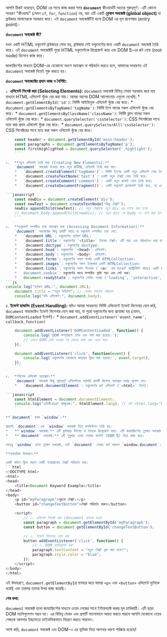 
আপনি ঠিকই ধরেছেন, DOM এর সাথে কাজ করার সময় **`document`** কীওয়ার্ডটি অত্যন্ত গুরুত্বপূর্ণ। এটি কোনো সাধারণ "কীওয়ার্ড" (যেমন `if`, `for`, `function`) নয়, বরং এটি একটি **গ্লোবাল অবজেক্ট (global object)** যা ব্রাউজার আমাদেরকে সরবরাহ করে। এই `document` অবজেক্টটিই হলো DOM এর মূল প্রবেশদ্বার (entry point)।

**`document` অবজেক্ট কী?**

যখন একটি HTML ডকুমেন্ট ব্রাউজারে লোড হয়, ব্রাউজার সেই ডকুমেন্টের জন্য একটি `document` অবজেক্ট তৈরি করে। এই `document` অবজেক্টটি পুরো HTML ডকুমেন্টকে রিপ্রেজেন্ট করে এবং DOM ট্রি-এর রুট নোড (root node) হিসেবে কাজ করে।

জাভাস্ক্রিপ্টের মাধ্যমে DOM-এর যেকোনো অংশে অ্যাক্সেস বা পরিবর্তন করতে হলে, আমাদের সাধারণত এই `document` অবজেক্ট দিয়েই শুরু করতে হয়।

**`document` অবজেক্টের প্রধান কাজ ও বৈশিষ্ট্য:**

১.  **এলিমেন্ট সিলেক্ট করা (Selecting Elements):**
    `document` অবজেক্ট বিভিন্ন মেথড সরবরাহ করে যার মাধ্যমে HTML এলিমেন্ট খুঁজে বের করা যায়। আমরা আগের DOM আলোচনায় এগুলো দেখেছি:
    *   `document.getElementById('id')`: নির্দিষ্ট আইডিযুক্ত এলিমেন্ট খুঁজে বের করে।
    *   `document.getElementsByTagName('tagName')`: নির্দিষ্ট ট্যাগ নামের সকল এলিমেন্ট খুঁজে বের করে।
    *   `document.getElementsByClassName('className')`: নির্দিষ্ট ক্লাস নামের সকল এলিমেন্ট খুঁজে বের করে।
    *   `document.querySelector('cssSelector')`: CSS সিলেক্টরের সাথে ম্যাচ করা প্রথম এলিমেন্ট খুঁজে বের করে।
    *   `document.querySelectorAll('cssSelector')`: CSS সিলেক্টরের সাথে ম্যাচ করা সকল এলিমেন্ট খুঁজে বের করে।

```javascript
    const header = document.getElementById('main-header');
    const paragraphs = document.getElementsByTagName('p');
    const firstHighlighted = document.querySelector('.highlight');
    ```

২.  **নতুন এলিমেন্ট তৈরি করা (Creating New Elements):**
    `document` অবজেক্ট ব্যবহার করে নতুন HTML এলিমেন্ট তৈরি করা যায়।
    *   `document.createElement('tagName')`: নির্দিষ্ট ট্যাগের একটি নতুন এলিমেন্ট নোড তৈরি করে।
    *   `document.createTextNode('text')`: একটি নতুন টেক্সট নোড তৈরি করে।
    *   `document.createComment('comment')`: একটি নতুন কমেন্ট নোড তৈরি করে।
    *   `document.createDocumentFragment()`: একটি ডকুমেন্ট ফ্র্যাগমেন্ট তৈরি করে, যা একাধিক এলিমেন্ট অফলাইনে (DOM ট্রিতে যোগ করার আগে) একত্রিত করতে ব্যবহৃত হয় (পারফরম্যান্সের জন্য ভালো)।

```javascript
    const newDiv = document.createElement('div');
    const newText = document.createTextNode('কিছু টেক্সট');
    newDiv.appendChild(newText); // নতুন টেক্সটকে নতুন div এর চাইল্ড করা হলো
    // document.body.appendChild(newDiv); // নতুন div কে body তে যোগ করা হলো
    ```

৩.  **ডকুমেন্ট সম্পর্কিত তথ্য অ্যাক্সেস করা (Accessing Document Information):**
    `document` অবজেক্টের কিছু প্রপার্টি আছে যা ডকুমেন্ট সম্পর্কিত তথ্য দেয়:
    *   `document.URL`: ডকুমেন্টের বর্তমান URL।
    *   `document.title`: ডকুমেন্টের `<title>` ট্যাগের টেক্সট। এটি পড়া এবং পরিবর্তনও করা যায়।
    *   `document.doctype`: ডকুমেন্টের doctype।
    *   `document.head`: ডকুমেন্টের `<head>` এলিমেন্ট।
    *   `document.body`: ডকুমেন্টের `<body>` এলিমেন্ট।
    *   `document.forms`: ডকুমেন্টের সকল ফর্মের একটি HTMLCollection।
    *   `document.images`: ডকুমেন্টের সকল ইমেজের একটি HTMLCollection।
    *   `document.links`: ডকুমেন্টের সকল লিংকের (`<a>` যার href অ্যাট্রিবিউট আছে) একটি HTMLCollection।
    *   document.cookie`: ডকুমেন্টের সাথে সম্পর্কিত কুকি পড়া এবং সেট করা।
    *   document.readyState`: ডকুমেন্টের লোডিং অবস্থা ('loading', 'interactive', 'complete')।
```js
console.log("বর্তমান URL:", document.URL);
    document.title = "নতুন টাইটেল"; // পেজের টাইটেল পরিবর্তন
    console.log("বডি এলিমেন্ট:", document.body);
```


৪.  **ইভেন্ট হ্যান্ডলিং (Event Handling):**
    যদিও আমরা সাধারণত নির্দিষ্ট এলিমেন্টে ইভেন্ট লিসেনার যোগ করি, `document` অবজেক্টেও ইভেন্ট লিসেনার যোগ করা যায়, যা পুরো ডকুমেন্টের জন্য প্রযোজ্য হয় (যেমন, `DOMContentLoaded` ইভেন্ট)।
    *   `document.addEventListener('event_name', callback_function)`

```javascript
    document.addEventListener('DOMContentLoaded', function() {
        console.log('DOM সম্পূর্ণরূপে লোড এবং পার্স করা হয়েছে।');
        // এখানে DOM রেডি হওয়ার পর কোনো কাজ করা যেতে পারে
    });

    document.addEventListener('click', function(event) {
        console.log(`ডকুমেন্টের যেকোনো জায়গায় ক্লিক করা হয়েছে:`, event.target);
    });
    ```

৫.  **বিশেষ এলিমেন্ট অ্যাক্সেস:**
    `document` অবজেক্ট কিছু গুরুত্বপূর্ণ এলিমেন্টকে সরাসরি প্রপার্টি হিসেবে অ্যাক্সেস করার সুযোগ দেয়:
    *   `document.documentElement`: ডকুমেন্টের রুট এলিমেন্ট (`<html>` ট্যাগ)।

```javascript
    const htmlElement = document.documentElement;
    console.log("এইচটিএমএল ল্যাঙ্গুয়েজ:", htmlElement.lang); // যদি <html lang="bn"> থাকে
    ```

**`document` বনাম `window`:**

প্রায়শই `document` এবং `window` অবজেক্ট নিয়ে কনফিউশন তৈরি হয়।
*   **`window` অবজেক্ট:** এটি ব্রাউজার উইন্ডো বা ট্যাবকে রিপ্রেজেন্ট করে। এটি জাভাস্ক্রিপ্টের গ্লোবাল অবজেক্ট। `window` অবজেক্টের ভেতরে `document` অবজেক্ট একটি প্রপার্টি হিসেবে থাকে (`window.document`)। `window` অবজেক্ট ব্রাউজার সম্পর্কিত জিনিসপত্র (যেমন `window.location`, `window.history`, `window.innerWidth`, `setTimeout`, `alert` ইত্যাদি) নিয়ন্ত্রণ করে।
*   **`document` অবজেক্ট:** এটি শুধুমাত্র ওয়েব পেজের কন্টেন্ট (DOM ট্রি) নিয়ে কাজ করে।

যেহেতু `window` হলো গ্লোবাল অবজেক্ট, তাই `document` লেখার অর্থ আসলে `window.document`।

**ব্যবহারিক উদাহরণ:**

একটি বাটনে ক্লিক করলে একটি প্যারাগ্রাফের টেক্সট পরিবর্তন করা:
```html
<!DOCTYPE html>
<html>
<head>
    <title>Document Keyword Example</title>
</head>
<body>
    <p id="myParagraph">পুরনো টেক্সট।</p>
    <button id="changeTextButton">টেক্সট পরিবর্তন করুন</button>

    <script>
        // ১. এলিমেন্ট সিলেক্ট করা (document ব্যবহার করে)
        const paragraph = document.getElementById('myParagraph');
        const button = document.getElementById('changeTextButton');

        // ২. ইভেন্ট লিসেনার যোগ করা
        button.addEventListener('click', function() {
            // ৩. DOM ম্যানিপুলেট করা
            paragraph.textContent = "নতুন টেক্সট যুক্ত করা হলো!";
            paragraph.style.color = "blue";
        });
    </script>
</body>
</html>
```
এই উদাহরণে, `document.getElementById` ব্যবহার করে আমরা `<p>` এবং `<button>` এলিমেন্ট দুটোকে ধরেছি এবং তারপর তাদের উপর কাজ করেছি।

**শেষ কথা:**

`document` অবজেক্ট হলো জাভাস্ক্রিপ্টের মাধ্যমে ওয়েব পেজের সাথে ইন্টারঅ্যাক্ট করার মূল চাবিকাঠি। এটি ছাড়া DOM ম্যানিপুলেশন সম্ভব নয়। এর বিভিন্ন মেথড এবং প্রপার্টি ভালোভাবে আয়ত্ত করতে পারলে আপনি যেকোনো ওয়েব পেজকে আপনার ইচ্ছামতো ডাইনামিকভাবে নিয়ন্ত্রণ করতে পারবেন।

আশা করি, `document` অবজেক্ট এবং DOM-এ এর ভূমিকা নিয়ে আপনার ধারণা পরিষ্কার হয়েছে!